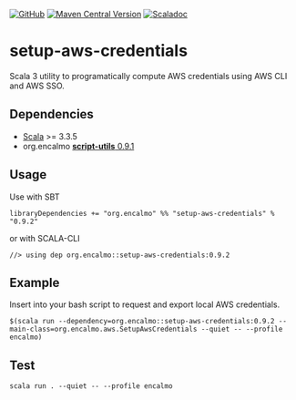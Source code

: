 <a href="https://github.com/encalmo/setup-aws-credentials">![GitHub](https://img.shields.io/badge/github-%23121011.svg?style=for-the-badge&logo=github&logoColor=white)</a> <a href="https://central.sonatype.com/artifact/org.encalmo/setup-aws-credentials_3" target="_blank">![Maven Central Version](https://img.shields.io/maven-central/v/org.encalmo/setup-aws-credentials_3?style=for-the-badge)</a> <a href="https://encalmo.github.io/setup-aws-credentials/scaladoc/org/encalmo/aws.html" target="_blank"><img alt="Scaladoc" src="https://img.shields.io/badge/docs-scaladoc-red?style=for-the-badge"></a>

# setup-aws-credentials

Scala 3 utility to programatically compute AWS credentials using AWS CLI and AWS SSO. 

## Dependencies

   - [Scala](https://www.scala-lang.org/) >= 3.3.5
   - org.encalmo [**script-utils** 0.9.1](https://central.sonatype.com/artifact/org.encalmo/script-utils_3)

## Usage

Use with SBT

    libraryDependencies += "org.encalmo" %% "setup-aws-credentials" % "0.9.2"

or with SCALA-CLI

    //> using dep org.encalmo::setup-aws-credentials:0.9.2

## Example

Insert into your bash script to request and export local AWS credentials.

```
$(scala run --dependency=org.encalmo::setup-aws-credentials:0.9.2 --main-class=org.encalmo.aws.SetupAwsCredentials --quiet -- --profile encalmo)
```

## Test

```
scala run . --quiet -- --profile encalmo
```

